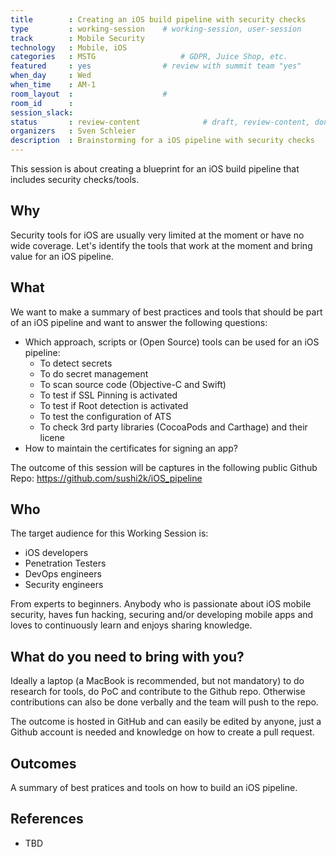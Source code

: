 ```yaml
---
title        : Creating an iOS build pipeline with security checks 
type         : working-session    # working-session, user-session
track        : Mobile Security
technology   : Mobile, iOS
categories   : MSTG                   # GDPR, Juice Shop, etc.
featured     : yes                # review with summit team "yes"
when_day     : Wed
when_time    : AM-1
room_layout  :                    #
room_id      :
session_slack:
status       : review-content              # draft, review-content, done
organizers   : Sven Schleier
description  : Brainstorming for a iOS pipeline with security checks
---
```


This session is about creating a blueprint for an iOS build pipeline that includes security checks/tools.

## Why

Security tools for iOS are usually very limited at the moment or have no wide coverage. Let's identify the tools that work at the moment and bring value for an iOS pipeline.

## What

We want to make a summary of best practices and tools that should be part of an iOS pipeline and want to answer the following questions:

- Which approach, scripts or (Open Source) tools can be used for an iOS pipeline:
  - To detect secrets
  - To do secret management
  - To scan source code (Objective-C and Swift)
  - To test if SSL Pinning is activated
  - To test if Root detection is activated
  - To test the configuration of ATS
  - To check 3rd party libraries (CocoaPods and Carthage) and their licene
- How to maintain the certificates for signing an app?

The outcome of this session will be captures in the following public Github Repo: <https://github.com/sushi2k/iOS_pipeline>

## Who

The target audience for this Working Session is:

- iOS developers
- Penetration Testers
- DevOps engineers
- Security engineers

From experts to beginners. Anybody who is passionate about iOS mobile security, haves fun hacking, securing and/or developing mobile apps and loves to continuously learn and enjoys sharing knowledge.

## What do you need to bring with you?

Ideally a laptop (a MacBook is recommended, but not mandatory) to do research for tools, do PoC and contribute to the Github repo. Otherwise contributions can also be done verbally and the team will push to the repo.

The outcome is hosted in GitHub and can easily be edited by anyone, just a Github account is needed and knowledge on how to create a pull request.

## Outcomes

A summary of best pratices and tools on how to build an iOS pipeline.

## References

- TBD